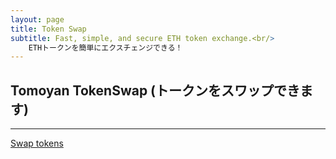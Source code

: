 ```yaml
---
layout: page
title: Token Swap
subtitle: Fast, simple, and secure ETH token exchange.<br/>
    ETHトークンを簡単にエクスチェンジできる！
---
```


<!-- Add this to the <head> tag -->
<link rel='stylesheet' href='https://widget.kyber.network/v0.7.5/widget.css'> 

<h2>Tomoyan TokenSwap (トークンをスワップできます)</h2><hr/>
<!-- This is the 'Swap tokens' button, place it anywhere on your webpage -->
<a href='https://widget.kyber.network/v0.7.5/?type=swap&mode=popup&lang=en&defaultPair=ETH_DAI&callback=https%3A%2F%2Fkyberpay-sample.knstats.com%2Fcallback&paramForwarding=true&network=mainnet&commissionId=0x1eEF27f5Da8652df413370298D3fCFb0c35bbD25&theme=theme-dark'
class='kyber-widget-button theme-dark theme-supported' name='KyberWidget - Powered by KyberNetwork' title='Pay with tokens'
target='_blank'>Swap tokens</a>

<!-- Add this to the end of <body> tag -->
<script async src='https://widget.kyber.network/v0.7.5/widget.js'></script>
